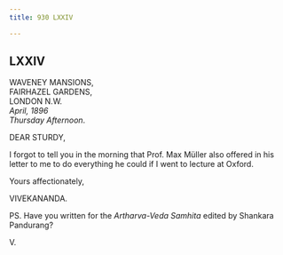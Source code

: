 ```yaml
---
title: 930 LXXIV

---
```

  

  


## LXXIV

WAVENEY MANSIONS,  
FAIRHAZEL GARDENS,  
LONDON N.W.  
*April, 1896*  
*Thursday Afternoon*.

DEAR STURDY,

I forgot to tell you in the morning that Prof. Max Müller also offered
in his letter to me to do everything he could if I went to lecture at
Oxford. 

Yours affectionately,

VIVEKANANDA.

  
PS. Have you written for the *Artharva-Veda Samhita* edited by Shankara
Pandurang? 

V.